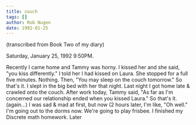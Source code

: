 ```yaml
---
title: couch
tags: []
author: Rob Nugen
date: 1992-01-25
---
```


<p class=note>(transcribed from Book Two of my diary)</p>

<p class=date>Saturday, January 25, 1992 9:50PM.</p>

<p>Recently I came home and Tammy was horny.  I kissed her and she
said, "you kiss differently." I told her I had kissed on Laura.  She
stopped for a full five minutes.  Nothing.  Then, "You may sleep on
the couch tomorrow."  So that's it.  I slept in the big bed with her
that night.  Last night I got home late & crawled onto the couch.
After work today, Tammy said, "As far as I'm concerned our
relationship ended when you kissed Laura."  So that's it. (again...) I
was sad & mad at first, but now (2 hours later, I'm like, "Oh well."
I'm going out to the dorms now.  We're going to play frisbee.  I
finished my Discrete math homework. Later
